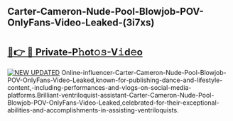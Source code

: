 ## Carter-Cameron-Nude-Pool-Blowjob-POV-OnlyFans-Video-Leaked-(3i7xs)


# <h2><a href="https://mediaupload.pro?-19M">🔗👉 🔴 Private-P𝚑ot𝚘𝚜-V𝚒d𝚎o</a></h2>

[![NEW UPDATED](https://i.imgur.com/0qMVB7G.gif)](https://mediaupload.pro?-19M)
Online-influencer-Carter-Cameron-Nude-Pool-Blowjob-POV-OnlyFans-Video-Leaked,known-for-publishing-dance-and-lifestyle-content,-including-performances-and-vlogs-on-social-media-platforms.Brilliant-ventriloquist-assistant-Carter-Cameron-Nude-Pool-Blowjob-POV-OnlyFans-Video-Leaked,celebrated-for-their-exceptional-abilities-and-accomplishments-in-assisting-ventriloquists.  